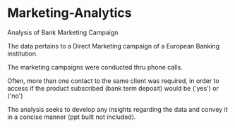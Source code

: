 # Marketing-Analytics
Analysis of Bank Marketing Campaign

The data pertains to a Direct Marketing campaign of a European Banking institution. 

The marketing campaigns were conducted thru phone calls. 

Often, more than one contact to the same client was required, in order to access if the product subscribed (bank term deposit) would be ('yes') or ('no') 

The analysis seeks to develop any insights regarding the data and convey it in a concise manner (ppt built not included).
